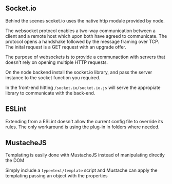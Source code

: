 ## Socket.io

Behind the scenes scoket.io uses the native http module provided by node. 

The websocket protocol enables a two-way communication between a client and a remote host which upon both have agreed to communicate. The protocol opens a handshake followed by the message framing over TCP. The inital request is a GET request with an upgrade offer. 

The purpose of websockets is to provide a communaction with servers that doesn't rely on opening multiple HTTP requests.

On the node backend install the socket.io library, and pass the server instance to the socket function you required.

In the front-end hitting `/socket.io/socket.io.js` will serve the appropiate library to communicate with the back-end.

## ESLint

Extending from a ESLint doesn't allow the current config file to override its rules. The only workaround is using the plug-in in folders where needed.

## MustacheJS

Templating is easily done with MustacheJS instead of manipulating directly the DOM

Simply include a `type=text/template` script and Mustache can apply the templating passing an object with the properties